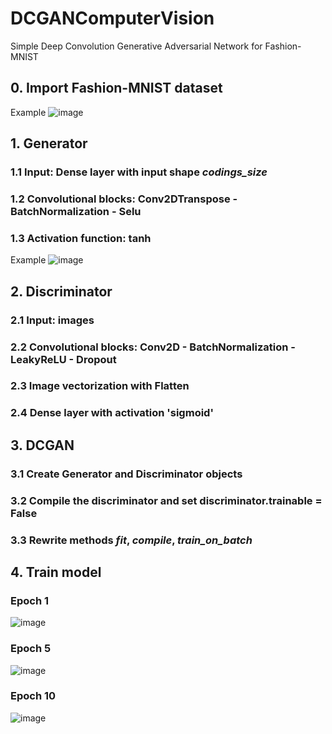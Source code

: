 # DCGANComputerVision
Simple Deep Convolution Generative Adversarial Network for Fashion-MNIST

## 0. Import Fashion-MNIST dataset
Example
![image](https://github.com/Monfin/DCGANComputerVision/assets/132058047/1ebafc18-e01f-479c-83a8-024431f63698)


## 1. Generator
### 1.1 Input: Dense layer with input shape *codings_size*
### 1.2 Convolutional blocks: Conv2DTranspose - BatchNormalization - Selu
### 1.3 Activation function: tanh
Example
![image](https://github.com/Monfin/DCGANComputerVision/assets/132058047/af42de04-33c1-4b3e-82c6-878e0101453e)

## 2. Discriminator
### 2.1 Input: images
### 2.2 Convolutional blocks: Conv2D - BatchNormalization - LeakyReLU - Dropout
### 2.3 Image vectorization with Flatten
### 2.4 Dense layer with activation 'sigmoid'

## 3. DCGAN
### 3.1 Create Generator and Discriminator objects
### 3.2 Compile the discriminator and set discriminator.trainable = False
### 3.3 Rewrite methods *fit*, *compile*, *train_on_batch*

## 4. Train model
### Epoch 1
![image](https://github.com/Monfin/DCGANComputerVision/assets/132058047/b78f3399-0048-48db-b92b-7cec993071f1)

### Epoch 5
![image](https://github.com/Monfin/DCGANComputerVision/assets/132058047/8ceef6c3-6aa8-4688-8fe7-4961d06d4921)

### Epoch 10
![image](https://github.com/Monfin/DCGANComputerVision/assets/132058047/d2252407-7b5b-4aae-aa48-c560848f618b)
